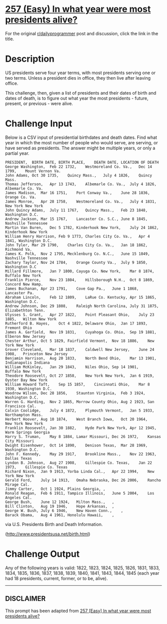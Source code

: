 # [257 (Easy) In what year were most presidents alive?](https://www.reddit.com/r/dailyprogrammer/comments/49aatn/20160307_challenge_257_easy_in_what_year_were/)

For the original [r/dailyprogrammer](https://www.reddit.com/r/dailyprogrammer/) post and discussion, click the link in the title.

# Description
US presidents serve four year terms, with most presidents serving one or two terms. Unless a president dies in office, they then live after leaving office. 

This challenge, then, given a list of presidents and their dates of birth and dates of death, is to figure out what year the most presidents - future, present, or previous - were alive. 

# Challenge Input
Below is a CSV input of presidential birthdates and death dates. Find what year in which the most number of people who would serve, are serving, or have served as presidents. The answer might be multiple years, or only a partial year. 


```
PRESIDENT,  BIRTH DATE, BIRTH PLACE,    DEATH DATE, LOCATION OF DEATH
George Washington,  Feb 22 1732,    Westmoreland Co. Va.,   Dec 14 1799,    Mount Vernon Va.
John Adams, Oct 30 1735,    Quincy Mass.,   July 4 1826,    Quincy Mass.
Thomas Jefferson,   Apr 13 1743,    Albemarle Co. Va.,  July 4 1826,    Albemarle Co. Va.
James Madison,  Mar 16 1751,    Port Conway Va.,    June 28 1836,   Orange Co. Va.
James Monroe,   Apr 28 1758,    Westmoreland Co. Va.,   July 4 1831,    New York New York
John Quincy Adams,  July 11 1767,   Quincy Mass.,   Feb 23 1848,    Washington D.C.
Andrew Jackson, Mar 15 1767,    Lancaster Co. S.C., June 8 1845,    Nashville Tennessee
Martin Van Buren,   Dec 5 1782, Kinderhook New York,    July 24 1862,   Kinderhook New York
William Henry Harrison, Feb 9 1773, Charles City Co. Va.,   Apr 4 1841, Washington D.C.
John Tyler, Mar 29 1790,    Charles City Co. Va.,   Jan 18 1862,    Richmond Va.
James K. Polk,  Nov 2 1795, Mecklenburg Co. N.C.,   June 15 1849,   Nashville Tennessee
Zachary Taylor, Nov 24 1784,    Orange County Va.,  July 9 1850,    Washington D.C
Millard Fillmore,   Jan 7 1800, Cayuga Co. New York,    Mar 8 1874, Buffalo New York
Franklin Pierce,    Nov 23 1804,    Hillsborough N.H.,  Oct 8 1869, Concord New Hamp.
James Buchanan, Apr 23 1791,    Cove Gap Pa.,   June 1 1868,    Lancaster Pa.
Abraham Lincoln,    Feb 12 1809,    LaRue Co. Kentucky, Apr 15 1865,    Washington D.C.
Andrew Johnson, Dec 29 1808,    Raleigh North Carolina, July 31 1875,   Elizabethton Tenn.
Ulysses S. Grant,   Apr 27 1822,    Point Pleasant Ohio,    July 23 1885,   Wilton New York
Rutherford B. Hayes,    Oct 4 1822, Delaware Ohio,  Jan 17 1893,    Fremont Ohio
James A. Garfield,  Nov 19 1831,    Cuyahoga Co. Ohio,  Sep 19 1881,    Elberon New Jersey
Chester Arthur, Oct 5 1829, Fairfield Vermont,  Nov 18 1886,    New York New York
Grover Cleveland,   Mar 18 1837,    Caldwell New Jersey,    June 24 1908,   Princeton New Jersey
Benjamin Harrison,  Aug 20 1833,    North Bend Ohio,    Mar 13 1901,    Indianapolis Indiana
William McKinley,   Jan 29 1843,    Niles Ohio, Sep 14 1901,    Buffalo New York
Theodore Roosevelt, Oct 27 1858,    New York New York,  Jan 6 1919, Oyster Bay New York
William Howard Taft,    Sep 15 1857,    Cincinnati Ohio,    Mar 8 1930, Washington D.C.
Woodrow Wilson, Dec 28 1856,    Staunton Virginia,  Feb 3 1924, Washington D.C.
Warren G. Harding,  Nov 2 1865, Morrow County Ohio, Aug 2 1923, San Francisco Cal.
Calvin Coolidge,    July 4 1872,    Plymouth Vermont,   Jan 5 1933, Northampton Mass.
Herbert Hoover, Aug 10 1874,    West Branch Iowa,   Oct 20 1964,    New York New York
Franklin Roosevelt, Jan 30 1882,    Hyde Park New York, Apr 12 1945,    Warm Springs Georgia
Harry S. Truman,    May 8 1884, Lamar Missouri, Dec 26 1972,    Kansas City Missouri
Dwight Eisenhower,  Oct 14 1890,    Denison Texas,  Mar 28 1969,    Washington D.C.
John F. Kennedy,    May 29 1917,    Brookline Mass.,    Nov 22 1963,    Dallas Texas
Lyndon B. Johnson,  Aug 27 1908,    Gillespie Co. Texas,    Jan 22 1973,    Gillespie Co. Texas
Richard Nixon,  Jan 9 1913, Yorba Linda Cal.,   Apr 22 1994,    New York New York
Gerald Ford,    July 14 1913,   Omaha Nebraska, Dec 26 2006,    Rancho Mirage Cal.
Jimmy Carter,   Oct 1 1924, Plains Georgia, ,   
Ronald Reagan,  Feb 6 1911, Tampico Illinois,   June 5 2004,    Los Angeles Cal.
George Bush,    June 12 1924,   Milton Mass.,   ,   
Bill Clinton,   Aug 19 1946,    Hope Arkansas,  ,   
George W. Bush, July 6 1946,    New Haven Conn.,    ,   
Barack Obama,   Aug 4 1961, Honolulu Hawaii,    ,
```
via U.S. Presidents Birth and Death Information. 

(http://www.presidentsusa.net/birth.html)
# Challenge Output
Any of the following years is valid: 1822, 1823, 1824, 1825, 1826, 1831, 1833, 1834, 1835, 1836, 1837, 1838, 1839, 1840, 1841, 1843, 1844, 1845 (each year had 18 presidents, current, former, or to be, alive). 


----
## **DISCLAIMER**
This prompt has been adapted from [257 [Easy] In what year were most presidents alive?](https://www.reddit.com/r/dailyprogrammer/comments/49aatn/20160307_challenge_257_easy_in_what_year_were/
)
